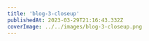 ```yaml
---
title: 'blog-3-closeup'
publishedAt: 2023-03-29T21:16:43.332Z
coverImage: ../../images/blog-3-closeup.png
---
```

